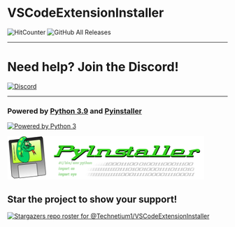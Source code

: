 # VSCodeExtensionInstaller

![HitCounter](https://hits.seeyoufarm.com/api/count/incr/badge.svg?url=https%3A%2F%2Fgithub.com%2FTechnetium1%2FVSCodeExtensionInstaller&count_bg=%2324CC11&title_bg=%23000000&icon=&icon_color=%23E7E7E7&title=Hits&edge_flat=false) ![GitHub All Releases](https://img.shields.io/github/downloads/Technetium1/VSCodeExtensionInstaller/total?color=24CC11&label=Total%20Downloads&logo=GitHub)

---

# Need help? Join the Discord!
[![Discord](https://discordapp.com/api/guilds/260151582337794058/widget.png?style=banner3)](https://discord.com/widget?id=260151582337794058&theme=dark)

---
### Powered by [Python 3.9](https://www.python.org/) and [Pyinstaller](http://www.pyinstaller.org/)

[<img src="https://images-na.ssl-images-amazon.com/images/I/51UQmrmjMXL.png" width="200" height="200" alt="Powered by Python 3" title="Powered by Python 3">](https://www.python.org/)

[<img src="https://github.com/Technetium1/VSCodeExtensionInstaller/raw/master/PyinstallerTransparentLogoWide.png" width="450" height="100" alt="Powered by Pyinstaller" title="Powered by Pyinstaller">](https://www.pyinstaller.org/)

## Star the project to show your support!
[![Stargazers repo roster for @Technetium1/VSCodeExtensionInstaller](https://reporoster.com/stars/Technetium1/VSCodeExtensionInstaller)](https://github.com/Technetium1/VSCodeExtensionInstaller/stargazers)

